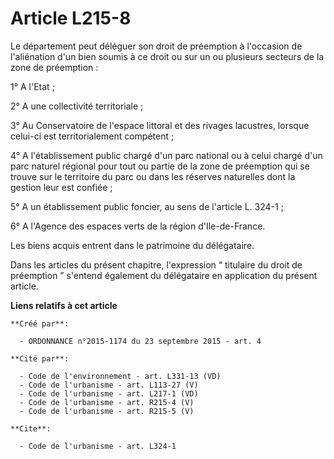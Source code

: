# Article L215-8

Le département peut déléguer son droit de préemption à l'occasion de l'aliénation d'un bien soumis à ce droit ou sur un ou
plusieurs secteurs de la zone de préemption : 

1° A l'Etat ; 

2° A une collectivité territoriale ; 

3° Au Conservatoire de l'espace littoral et des rivages lacustres, lorsque celui-ci est territorialement compétent ; 

4° A l'établissement public chargé d'un parc national ou à celui chargé d'un parc naturel régional pour tout ou partie de la
zone de préemption qui se trouve sur le territoire du parc ou dans les réserves naturelles dont la gestion leur est
confiée ; 

5° A un établissement public foncier, au sens de l'article L. 324-1 ; 

6° A l'Agence des espaces verts de la région d'Ile-de-France. 

Les biens acquis entrent dans le patrimoine du délégataire. 

Dans les articles du présent chapitre, l'expression “ titulaire du droit de préemption ” s'entend également du délégataire en
application du présent article.

**Liens relatifs à cet article**

	**Créé par**:

	  - ORDONNANCE n°2015-1174 du 23 septembre 2015 - art. 4

	**Cité par**:

	  - Code de l'environnement - art. L331-13 (VD)
	  - Code de l'urbanisme - art. L113-27 (V)
	  - Code de l'urbanisme - art. L217-1 (VD)
	  - Code de l'urbanisme - art. R215-4 (V)
	  - Code de l'urbanisme - art. R215-5 (V)

	**Cite**:

	  - Code de l'urbanisme - art. L324-1
